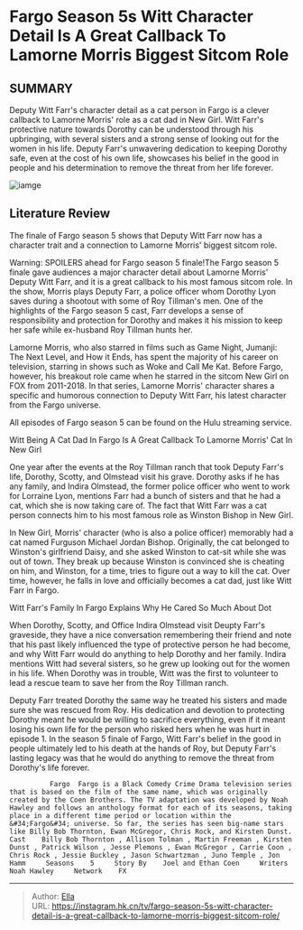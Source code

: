 # Fargo Season 5s Witt Character Detail Is A Great Callback To Lamorne Morris Biggest Sitcom Role


## SUMMARY 



  Deputy Witt Farr&#39;s character detail as a cat person in Fargo is a clever callback to Lamorne Morris&#39; role as a cat dad in New Girl.   Witt Farr&#39;s protective nature towards Dorothy can be understood through his upbringing, with several sisters and a strong sense of looking out for the women in his life.   Deputy Farr&#39;s unwavering dedication to keeping Dorothy safe, even at the cost of his own life, showcases his belief in the good in people and his determination to remove the threat from her life forever.  

![iamge](https://static1.srcdn.com/wordpress/wp-content/uploads/2024/01/witt-farr-waits-with-the-soldiers-in-fargo.jpg)

## Literature Review

The finale of Fargo season 5 shows that Deputy Witt Farr now has a character trait and a connection to Lamorne Morris&#39; biggest sitcom role. 




Warning: SPOILERS ahead for Fargo season 5 finale!The Fargo season 5 finale gave audiences a major character detail about Lamorne Morris&#39; Deputy Witt Farr, and it is a great callback to his most famous sitcom role. In the show, Morris plays Deputy Farr, a police officer whom Dorothy Lyon saves during a shootout with some of Roy Tillman&#39;s men. One of the highlights of the Fargo season 5 cast, Farr develops a sense of responsibility and protection for Dorothy and makes it his mission to keep her safe while ex-husband Roy Tillman hunts her.




Lamorne Morris, who also starred in films such as Game Night, Jumanji: The Next Level, and How it Ends, has spent the majority of his career on television, starring in shows such as Woke and Call Me Kat. Before Fargo, however, his breakout role came when he starred in the sitcom New Girl on FOX from 2011-2018. In that series, Lamorne Morris&#39; character shares a specific and humorous connection to Deputy Witt Farr, his latest character from the Fargo universe.



All episodes of Fargo season 5 can be found on the Hulu streaming service.





 Witt Being A Cat Dad In Fargo Is A Great Callback To Lamorne Morris&#39; Cat In New Girl 
          

One year after the events at the Roy Tillman ranch that took Deputy Farr&#39;s life, Dorothy, Scotty, and Olmstead visit his grave. Dorothy asks if he has any family, and Indira Olmstead, the former police officer who went to work for Lorraine Lyon, mentions Farr had a bunch of sisters and that he had a cat, which she is now taking care of. The fact that Witt Farr was a cat person connects him to his most famous role as Winston Bishop in New Girl.




In New Girl, Morris&#39; character (who is also a police officer) memorably had a cat named Furguson Michael Jordan Bishop. Originally, the cat belonged to Winston&#39;s girlfriend Daisy, and she asked Winston to cat-sit while she was out of town. They break up because Winston is convinced she is cheating on him, and Winston, for a time, tries to figure out a way to kill the cat. Over time, however, he falls in love and officially becomes a cat dad, just like Witt Farr in Fargo.



 Witt Farr&#39;s Family In Fargo Explains Why He Cared So Much About Dot 
          

When Dorothy, Scotty, and Office Indira Olmstead visit Deupty Farr&#39;s graveside, they have a nice conversation remembering their friend and note that his past likely influenced the type of protective person he had become, and why Witt Farr would do anything to help Dorothy and her family. Indira mentions Witt had several sisters, so he grew up looking out for the women in his life. When Dorothy was in trouble, Witt was the first to volunteer to lead a rescue team to save her from the Roy Tillman ranch.




Deputy Farr treated Dorothy the same way he treated his sisters and made sure she was rescued from Roy. His dedication and devotion to protecting Dorothy meant he would be willing to sacrifice everything, even if it meant losing his own life for the person who risked hers when he was hurt in episode 1. In the season 5 finale of Fargo, Witt Farr&#39;s belief in the good in people ultimately led to his death at the hands of Roy, but Deputy Farr&#39;s lasting legacy was that he would do anything to remove the threat from Dorothy&#39;s life forever.

              Fargo  Fargo is a Black Comedy Crime Drama television series that is based on the film of the same name, which was originally created by the Coen Brothers. The TV adaptation was developed by Noah Hawley and follows an anthology format for each of its seasons, taking place in a different time period or location within the &#34;Fargo&#34; universe. So far, the series has seen big-name stars like Billy Bob Thornton, Ewan McGregor, Chris Rock, and Kirsten Dunst.    Cast    Billy Bob Thornton , Allison Tolman , Martin Freeman , Kirsten Dunst , Patrick Wilson , Jesse Plemons , Ewan McGregor , Carrie Coon , Chris Rock , Jessie Buckley , Jason Schwartzman , Juno Temple , Jon Hamm     Seasons    5     Story By    Joel and Ethan Coen     Writers    Noah Hawley     Network    FX      


---

> Author: [Ella](https://instagram.hk.cn/)  
> URL: https://instagram.hk.cn/tv/fargo-season-5s-witt-character-detail-is-a-great-callback-to-lamorne-morris-biggest-sitcom-role/  


